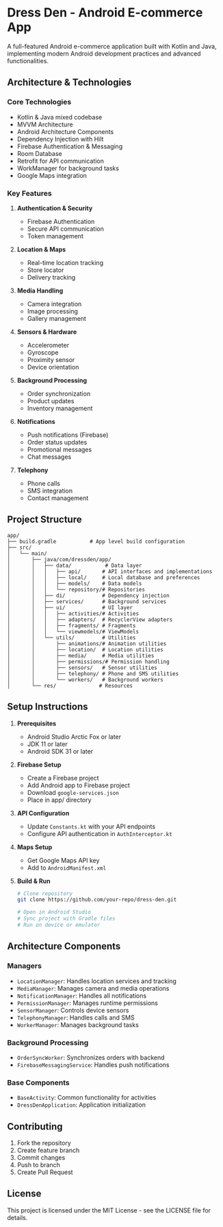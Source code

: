# Dress Den - Android E-commerce App

A full-featured Android e-commerce application built with Kotlin and Java, implementing modern Android development practices and advanced functionalities.

## Architecture & Technologies

### Core Technologies
- Kotlin & Java mixed codebase
- MVVM Architecture
- Android Architecture Components
- Dependency Injection with Hilt
- Firebase Authentication & Messaging
- Room Database
- Retrofit for API communication
- WorkManager for background tasks
- Google Maps integration

### Key Features
1. **Authentication & Security**
   - Firebase Authentication
   - Secure API communication
   - Token management

2. **Location & Maps**
   - Real-time location tracking
   - Store locator
   - Delivery tracking

3. **Media Handling**
   - Camera integration
   - Image processing
   - Gallery management

4. **Sensors & Hardware**
   - Accelerometer
   - Gyroscope
   - Proximity sensor
   - Device orientation

5. **Background Processing**
   - Order synchronization
   - Product updates
   - Inventory management

6. **Notifications**
   - Push notifications (Firebase)
   - Order status updates
   - Promotional messages
   - Chat messages

7. **Telephony**
   - Phone calls
   - SMS integration
   - Contact management

## Project Structure

```
app/
├── build.gradle           # App level build configuration
├── src/
│   └── main/
│       ├── java/com/dressden/app/
│       │   ├── data/           # Data layer
│       │   │   ├── api/       # API interfaces and implementations
│       │   │   ├── local/     # Local database and preferences
│       │   │   ├── models/    # Data models
│       │   │   └── repository/# Repositories
│       │   ├── di/            # Dependency injection
│       │   ├── services/      # Background services
│       │   ├── ui/            # UI layer
│       │   │   ├── activities/# Activities
│       │   │   ├── adapters/  # RecyclerView adapters
│       │   │   ├── fragments/ # Fragments
│       │   │   └── viewmodels/# ViewModels
│       │   └── utils/         # Utilities
│       │       ├── animations/# Animation utilities
│       │       ├── location/  # Location utilities
│       │       ├── media/     # Media utilities
│       │       ├── permissions/# Permission handling
│       │       ├── sensors/   # Sensor utilities
│       │       ├── telephony/ # Phone and SMS utilities
│       │       └── workers/   # Background workers
│       └── res/              # Resources
```

## Setup Instructions

1. **Prerequisites**
   - Android Studio Arctic Fox or later
   - JDK 11 or later
   - Android SDK 31 or later

2. **Firebase Setup**
   - Create a Firebase project
   - Add Android app to Firebase project
   - Download `google-services.json`
   - Place in app/ directory

3. **API Configuration**
   - Update `Constants.kt` with your API endpoints
   - Configure API authentication in `AuthInterceptor.kt`

4. **Maps Setup**
   - Get Google Maps API key
   - Add to `AndroidManifest.xml`

5. **Build & Run**
   ```bash
   # Clone repository
   git clone https://github.com/your-repo/dress-den.git

   # Open in Android Studio
   # Sync project with Gradle files
   # Run on device or emulator
   ```

## Architecture Components

### Managers
- `LocationManager`: Handles location services and tracking
- `MediaManager`: Manages camera and media operations
- `NotificationManager`: Handles all notifications
- `PermissionManager`: Manages runtime permissions
- `SensorManager`: Controls device sensors
- `TelephonyManager`: Handles calls and SMS
- `WorkerManager`: Manages background tasks

### Background Processing
- `OrderSyncWorker`: Synchronizes orders with backend
- `FirebaseMessagingService`: Handles push notifications

### Base Components
- `BaseActivity`: Common functionality for activities
- `DressDenApplication`: Application initialization

## Contributing

1. Fork the repository
2. Create feature branch
3. Commit changes
4. Push to branch
5. Create Pull Request

## License

This project is licensed under the MIT License - see the LICENSE file for details.

